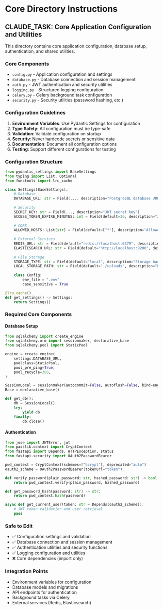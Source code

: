 # Core Directory Instructions

## CLAUDE_TASK: Core Application Configuration and Utilities

This directory contains core application configuration, database setup, authentication, and shared utilities.

### Core Components
- `config.py` - Application configuration and settings
- `database.py` - Database connection and session management
- `auth.py` - JWT authentication and security utilities
- `logging.py` - Structured logging configuration
- `celery.py` - Celery background task configuration
- `security.py` - Security utilities (password hashing, etc.)

### Configuration Guidelines
1. **Environment Variables**: Use Pydantic Settings for configuration
2. **Type Safety**: All configuration must be type-safe
3. **Validation**: Validate configuration on startup
4. **Security**: Never hardcode secrets or sensitive data
5. **Documentation**: Document all configuration options
6. **Testing**: Support different configurations for testing

### Configuration Structure
```python
from pydantic_settings import BaseSettings
from typing import List, Optional
from functools import lru_cache

class Settings(BaseSettings):
    # Database
    DATABASE_URL: str = Field(..., description="PostgreSQL database URL")
    
    # Security
    SECRET_KEY: str = Field(..., description="JWT secret key")
    ACCESS_TOKEN_EXPIRE_MINUTES: int = Field(default=30, description="JWT token expiry")
    
    # CORS
    ALLOWED_HOSTS: List[str] = Field(default=["*"], description="Allowed CORS origins")
    
    # External Services
    REDIS_URL: str = Field(default="redis://localhost:6379", description="Redis URL")
    ELASTICSEARCH_URL: str = Field(default="http://localhost:9200", description="Elasticsearch URL")
    
    # File Storage
    STORAGE_TYPE: str = Field(default="local", description="Storage backend type")
    LOCAL_STORAGE_PATH: str = Field(default="./uploads", description="Local storage path")
    
    class Config:
        env_file = ".env"
        case_sensitive = True

@lru_cache()
def get_settings() -> Settings:
    return Settings()
```

### Required Core Components

#### Database Setup
```python
from sqlalchemy import create_engine
from sqlalchemy.orm import sessionmaker, declarative_base
from sqlalchemy.pool import StaticPool

engine = create_engine(
    settings.DATABASE_URL,
    poolclass=StaticPool,
    pool_pre_ping=True,
    pool_recycle=300,
)

SessionLocal = sessionmaker(autocommit=False, autoflush=False, bind=engine)
Base = declarative_base()

def get_db():
    db = SessionLocal()
    try:
        yield db
    finally:
        db.close()
```

#### Authentication
```python
from jose import JWTError, jwt
from passlib.context import CryptContext
from fastapi import Depends, HTTPException, status
from fastapi.security import OAuth2PasswordBearer

pwd_context = CryptContext(schemes=["bcrypt"], deprecated="auto")
oauth2_scheme = OAuth2PasswordBearer(tokenUrl="token")

def verify_password(plain_password: str, hashed_password: str) -> bool:
    return pwd_context.verify(plain_password, hashed_password)

def get_password_hash(password: str) -> str:
    return pwd_context.hash(password)

async def get_current_user(token: str = Depends(oauth2_scheme)):
    # JWT token validation and user retrieval
    pass
```

### Safe to Edit
- ✅ Configuration settings and validation
- ✅ Database connection and session management
- ✅ Authentication utilities and security functions
- ✅ Logging configuration and utilities
- ❌ Core dependencies (import only)

### Integration Points
- Environment variables for configuration
- Database models and migrations
- API endpoints for authentication
- Background tasks via Celery
- External services (Redis, Elasticsearch)
